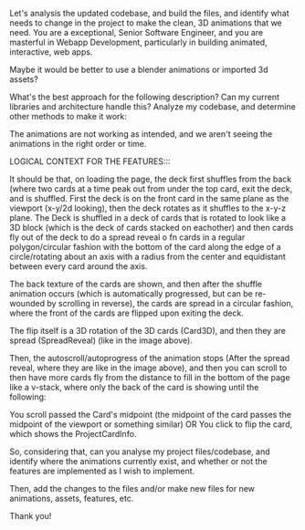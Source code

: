 Let's analysis the updated codebase, and build the files, and identify what needs to change in the project to make the clean, 3D animations that we need. You are a exceptional, Senior Software Engineer, and you are masterful in Webapp Development, particularly in building animated, interactive, web apps.

Maybe it would be better to use a blender animations or imported 3d assets?

What's the best approach for the following description? Can my current libraries and architecture handle this? Analyze my codebase, and determine other methods to make it work:

The animations are not working as intended, and we aren't seeing the animations in the right order or time. 

LOGICAL CONTEXT FOR THE FEATURES:::

It should be that, on loading the page, the deck first shuffles from the back (where two cards at a time peak out from under the top card, exit the deck, and is shuffled.  First the deck is on the front card in the same plane as the viewport (x-y/2d looking), then the deck rotates as it shuffles to the x-y-z plane. The Deck is shuffled in a deck of cards that is rotated to look like a 3D block (which is the deck of cards stacked on eachother) and then cards fly out of the deck to do a spread reveal o fn cards in a regular polygon/circular fashion with the bottom of the card along the edge of a circle/rotating about an axis with a radius from the center and equidistant between every card around the axis.

The back texture of the cards are shown, and then after the shuffle animation occurs (which is automatically progressed, but can be re-wounded by scrolling in reverse), the cards are spread in a circular fashion, where the front of the cards are flipped upon exiting the deck.

 The flip itself is a 3D rotation of the 3D cards (Card3D), and then they are spread (SpreadReveal) (like in the image above). 

Then, the autoscroll/autoprogress of the animation stops (After the spread reveal, where they are like in the image above), and then you can scroll to then have more cards fly from the distance to fill in the bottom of the page like a v-stack, where only the back of the card is showing until the following:

You scroll passed the Card's midpoint (the midpoint of the card passes the midpoint of the viewport or something similar)
OR
You click to flip the card, which shows the ProjectCardInfo.

So, considering that, can you analyse my project files/codebase, and identify where the animations currently exist, and whether or not the features are implemented as I wish to implement. 

Then, add the changes to the files and/or make new files for new animations, assets, features, etc.

Thank you!
